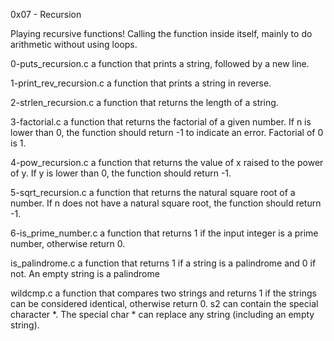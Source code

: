 0x07 - Recursion


Playing recursive functions! Calling the function inside itself, mainly to do arithmetic without using loops.


0-puts_recursion.c
a function that prints a string, followed by a new line.


1-print_rev_recursion.c
a function that prints a string in reverse.


2-strlen_recursion.c
a function that returns the length of a string.


3-factorial.c
a function that returns the factorial of a given number.
If n is lower than 0, the function should return -1 to indicate an error.
Factorial of 0 is 1.


4-pow_recursion.c
a function that returns the value of x raised to the power of y.
If y is lower than 0, the function should return -1.


5-sqrt_recursion.c
a function that returns the natural square root of a number.
If n does not have a natural square root, the function should return -1.


6-is_prime_number.c
a function that returns 1 if the input integer is a prime number, otherwise return 0.


is_palindrome.c
a function that returns 1 if a string is a palindrome and 0 if not.
An empty string is a palindrome


wildcmp.c
a function that compares two strings and returns 1 if the strings can be considered identical, otherwise return 0.
s2 can contain the special character \*.
The special char * can replace any string (including an empty string).
